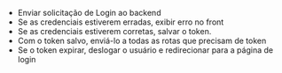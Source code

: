 - Enviar solicitação de Login ao backend
- Se as credenciais estiverem erradas, exibir erro no front
- Se as credenciais estiverem corretas, salvar o token.
- Com o token salvo, enviá-lo a todas as rotas que precisam de token
- Se o token expirar, deslogar o usuário e redirecionar para a página de login
